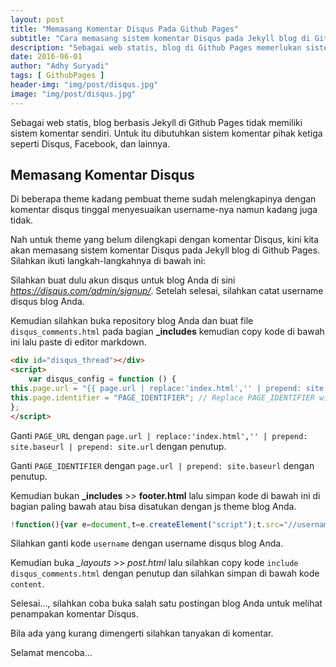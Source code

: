 ```yaml
---
layout: post
title: "Memasang Komentar Disqus Pada Github Pages"
subtitle: "Cara memasang sistem komentar Disqus pada Jekyll blog di Github Pages."
description: "Sebagai web statis, blog di Github Pages memerlukan sistem komentar dari pihak ketiga seperti Disqus."
date: 2016-06-01
author: "Adhy Suryadi"
tags: [ GithubPages ]
header-img: "img/post/disqus.jpg"
image: "img/post/disqus.jpg"
---
```


Sebagai web statis, blog berbasis Jekyll di Github Pages tidak memiliki sistem komentar sendiri. Untuk itu dibutuhkan sistem komentar pihak ketiga seperti Disqus, Facebook, dan lainnya.

## Memasang Komentar Disqus

Di beberapa theme kadang pembuat theme sudah melengkapinya dengan komentar disqus tinggal menyesuaikan username-nya namun kadang juga tidak.

Nah untuk theme yang belum dilengkapi dengan komentar Disqus, kini kita akan memasang sistem komentar Disqus pada Jekyll blog di Github Pages. Silahkan ikuti langkah-langkahnya di bawah ini:

Silahkan buat dulu akun disqus untuk blog Anda di sini *https://disqus.com/admin/signup/*. Setelah selesai, silahkan catat username disqus blog Anda.

Kemudian silahkan buka repository blog Anda dan buat file `disqus_comments.html` pada bagian **_includes** kemudian copy kode di bawah ini lalu paste di editor markdown.

```html
<div id="disqus_thread"></div>
<script>
    var disqus_config = function () {
this.page.url = "{{ page.url | replace:'index.html','' | prepend: site.baseurl | prepend: site.url }}"; // Replace PAGE_URL with your page's canonical URL variable
this.page.identifier = "PAGE_IDENTIFIER"; // Replace PAGE_IDENTIFIER with your page's unique identifier variable
};
</script>
```

Ganti `PAGE_URL` dengan `page.url | replace:'index.html','' | prepend: site.baseurl | prepend: site.url` dengan penutup.

Ganti `PAGE_IDENTIFIER` dengan `page.url | prepend: site.baseurl` dengan penutup.

Kemudian bukan **_includes** >> **footer.html** lalu simpan kode di bawah ini di bagian paling bawah atau bisa disatukan dengan js theme blog Anda.

```javascript
!function(){var e=document,t=e.createElement("script");t.src="//username.disqus.com/embed.js",t.setAttribute("data-timestamp",+new Date),(e.head||e.body).appendChild(t)}();
```

Silahkan ganti kode `username` dengan username disqus blog Anda.

Kemudian buka *_layouts* >> *post.html* lalu silahkan copy kode `include disqus_comments.html` dengan penutup dan silahkan simpan di bawah kode `content`.

Selesai..., silahkan coba buka salah satu postingan blog Anda untuk melihat penampakan komentar Disqus.

Bila ada yang kurang dimengerti silahkan tanyakan di komentar.

Selamat mencoba...
